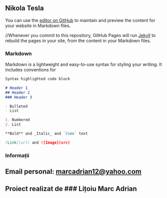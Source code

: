 ## Nikola Tesla

You can use the [editor on GitHub](https://github.com/marcadrian20/marcadrian20.github.io/edit/main/index.md) to maintain and preview the content for your website in Markdown files.

//Whenever you commit to this repository, GitHub Pages will run [Jekyll](https://jekyllrb.com/) to rebuild the pages in your site, from the content in your Markdown files.

### Markdown

Markdown is a lightweight and easy-to-use syntax for styling your writing. It includes conventions for

```markdown
Syntax highlighted code block

# Header 1
## Header 2
### Header 3

- Bulleted
- List

1. Numbered
2. List

**Bold** and _Italic_ and `Code` text

[Link](url) and ![Image](src)
```


### Informații

## Email personal: marcadrian12@yahoo.com
## Proiect realizat de ### Lițoiu Marc Adrian
